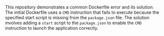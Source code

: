 This repository demonstrates a common Dockerfile error and its solution. The initial Dockerfile uses a `CMD` instruction that fails to execute because the specified start script is missing from the `package.json` file. The solution involves adding a `start` script to the `package.json` to enable the `CMD` instruction to launch the application correctly. 